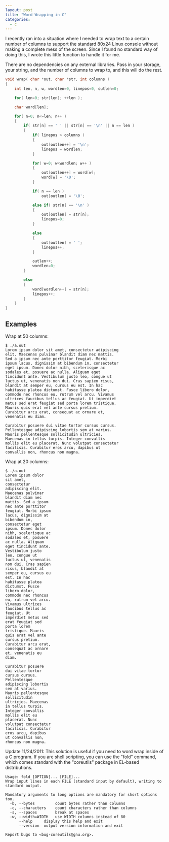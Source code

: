 ```yaml
---
layout: post
title: "Word Wrapping in C"
categories:
  - c
---
```


I recently ran into a situation where I needed to wrap text to a certain number of columns
to support the standard 80x24 Linux console without making a complete mess of the screen.
Since I found no standard way of doing this, I wrote this little function to handle it for me.

There are no dependencies on any external libraries. Pass in your storage, your string, and
the number of columns to wrap to, and this will do the rest.

```c
void wrap( char *out, char *str, int columns )
{
    int len, n, w, wordlen=0, linepos=0, outlen=0;

    for( len=0; str[len]; ++len );

    char word[len];

    for( n=0; n<=len; n++ )
    {
        if( str[n] == ' ' || str[n] == '\n' || n == len )
        {
            if( linepos > columns )
            {
                out[outlen++] = '\n';
                linepos = wordlen;
            }

            for( w=0; w<wordlen; w++ )
            {
                out[outlen++] = word[w];
                word[w] = '\0';
            }

            if( n == len )
                out[outlen] = '\0';

            else if( str[n] == '\n' )
            {
                out[outlen] = str[n];
                linepos=0;
            }

            else
            {
                out[outlen] = ' ';
                linepos++;
            }

            outlen++;
            wordlen=0;
        }

        else
        {
            word[wordlen++] = str[n];
            linepos++;
        }
    }
}
```

## Examples

Wrap at 50 columns:

```
$ ./a.out
Lorem ipsum dolor sit amet, consectetur adipiscing
elit. Maecenas pulvinar blandit diam nec mattis.
Sed a ipsum nec ante porttitor feugiat. Morbi
ipsum lacus, dignissim at bibendum in, consectetur
eget ipsum. Donec dolor nibh, scelerisque ac
sodales et, posuere ac nulla. Aliquam eget
tincidunt ante. Vestibulum justo leo, congue ut
luctus ut, venenatis non dui. Cras sapien risus,
blandit at semper eu, cursus eu est. In hac
habitasse platea dictumst. Fusce libero dolor,
commodo nec rhoncus eu, rutrum vel arcu. Vivamus
ultrices faucibus tellus ac feugiat. Ut imperdiet
metus sed erat feugiat sed porta lorem tristique.
Mauris quis erat vel ante cursus pretium.
Curabitur arcu erat, consequat ac ornare et,
venenatis eu diam.

Curabitur posuere dui vitae tortor cursus cursus.
Pellentesque adipiscing lobortis sem at varius.
Mauris pellentesque sollicitudin ultricies.
Maecenas in tellus turpis. Integer convallis
mollis elit eu placerat. Nunc volutpat consectetur
facilisis. Curabitur eros arcu, dapibus ut
convallis non, rhoncus non magna.
```

Wrap at 20 columns:

```
$ ./a.out
Lorem ipsum dolor
sit amet,
consectetur
adipiscing elit.
Maecenas pulvinar
blandit diam nec
mattis. Sed a ipsum
nec ante porttitor
feugiat. Morbi ipsum
lacus, dignissim at
bibendum in,
consectetur eget
ipsum. Donec dolor
nibh, scelerisque ac
sodales et, posuere
ac nulla. Aliquam
eget tincidunt ante.
Vestibulum justo
leo, congue ut
luctus ut, venenatis
non dui. Cras sapien
risus, blandit at
semper eu, cursus eu
est. In hac
habitasse platea
dictumst. Fusce
libero dolor,
commodo nec rhoncus
eu, rutrum vel arcu.
Vivamus ultrices
faucibus tellus ac
feugiat. Ut
imperdiet metus sed
erat feugiat sed
porta lorem
tristique. Mauris
quis erat vel ante
cursus pretium.
Curabitur arcu erat,
consequat ac ornare
et, venenatis eu
diam.

Curabitur posuere
dui vitae tortor
cursus cursus.
Pellentesque
adipiscing lobortis
sem at varius.
Mauris pellentesque
sollicitudin
ultricies. Maecenas
in tellus turpis.
Integer convallis
mollis elit eu
placerat. Nunc
volutpat consectetur
facilisis. Curabitur
eros arcu, dapibus
ut convallis non,
rhoncus non magna.
```

Update 11/24/2011: This solution is useful if you need to word wrap inside of a C
program. If you are shell scripting, you can use the "fold" command, which comes standard
with the "coreutils" package in EL-based distributions.

```
Usage: fold [OPTION]... [FILE]...
Wrap input lines in each FILE (standard input by default), writing to
standard output.

Mandatory arguments to long options are mandatory for short options too.
  -b, --bytes         count bytes rather than columns
  -c, --characters    count characters rather than columns
  -s, --spaces        break at spaces
  -w, --width=WIDTH   use WIDTH columns instead of 80
      --help     display this help and exit
      --version  output version information and exit

Report bugs to <bug-coreutils@gnu.org>.
```

